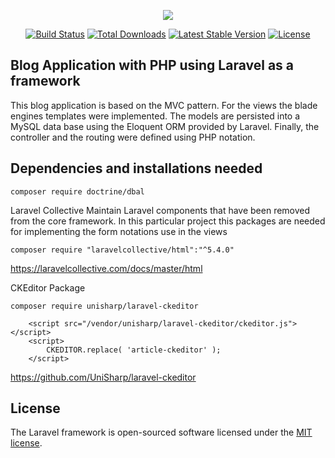 <p align="center"><img src="https://laravel.com/assets/img/components/logo-laravel.svg"></p>

<p align="center">
<a href="https://travis-ci.org/laravel/framework"><img src="https://travis-ci.org/laravel/framework.svg" alt="Build Status"></a>
<a href="https://packagist.org/packages/laravel/framework"><img src="https://poser.pugx.org/laravel/framework/d/total.svg" alt="Total Downloads"></a>
<a href="https://packagist.org/packages/laravel/framework"><img src="https://poser.pugx.org/laravel/framework/v/stable.svg" alt="Latest Stable Version"></a>
<a href="https://packagist.org/packages/laravel/framework"><img src="https://poser.pugx.org/laravel/framework/license.svg" alt="License"></a>
</p>

## Blog Application with PHP using Laravel as a framework

This blog application is based on the MVC pattern. For the views the blade engines templates were implemented. The models are persisted into a MySQL data base 
using the Eloquent ORM provided by Laravel. Finally, the controller and the routing were defined using PHP notation.

## Dependencies and installations needed


```
composer require doctrine/dbal
```


Laravel Collective
Maintain Laravel components that have been removed from the core framework. In this particular project this packages are needed for implementing 
the form notations use in the views

```
composer require "laravelcollective/html":"^5.4.0"
```
https://laravelcollective.com/docs/master/html



CKEditor Package
```
composer require unisharp/laravel-ckeditor
```

```
    <script src="/vendor/unisharp/laravel-ckeditor/ckeditor.js"></script>
    <script>
        CKEDITOR.replace( 'article-ckeditor' );
    </script>
```


https://github.com/UniSharp/laravel-ckeditor 


## License

The Laravel framework is open-sourced software licensed under the [MIT license](https://opensource.org/licenses/MIT).
